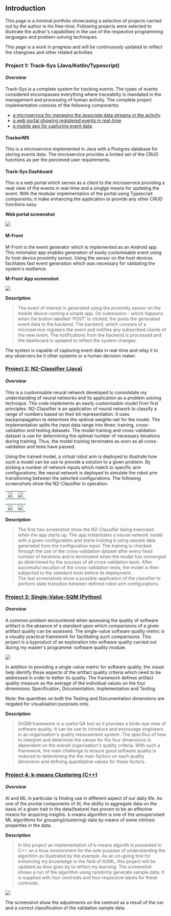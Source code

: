 ## Introduction

This page is a minimal portfolio showcasing a selection of projects carried out by the author in his free-time. 
Following projects were selected to illustrate the author's capabilities in the use of the respective programming 
languages and problem-solving techniques.

This page is a work in progress and will be continuously updated to reflect the changines and other related activities. 

### Project 1: Track-Sys (Java/Kotlin/Typescript)  
#### _Overview_
Track-Sys is a complete system for tracking events. The types of events considered encompasses everything where traceabilty is mandated in the management and processing of human activity. The complete project implementation consists of the following components: 
 - [a microservice for managing the associate data streams in the activity](https://github.com/Pendo720/TrackerMS)
 - [a web portal showing registered events in real-time](https://github.com/Pendo720/Track-Sys-Dashboard) 
 - [a mobile app for capturing event data](https://github.com/Pendo720/M-Front)

#### TrackerMS ####
This is a microservice implemented in Java with a Postgres database for storing events data. The microservice provides a limited set of the CRUD functions as per the percieved user requirements. 

#### Track-Sys Dashboard ####
This is a web portal which serves as a client to the microservice providing a neat view of the events in real-time and a singlge means for updating the event. With the modular implementation of the portal using Typescript components; it make enhancing the application to provide any other CRUD functions easy. 

**Web portal screenshot**

![](/gh-images/wfront.png)


#### M-Front ####

M-Front is the event generator which is implemented as an Android app.  This minimalist app enables generation of easily customisable event using its host device proximity sensor. Using the sensor on the host devices facilitates fast event generation which was necessary for validating the system's resilience.

**M-Front App screenshot**

![](/gh-images/mfront.png)

**Description**
>   The event of interest is generated using the proximity sensor on the mobile device running a simple app. On submission - which happens when the button labelled 'POST' 
>   is clicked; the posts the generated event data to the backend. The backend, which consists of a microservice registers the event and notifies any subscribed clients of the new event. 
>   The notifications from the backend is processed and the dashboard is updated to reflect the system changes.
>   
The system is capable of capturing event data in real-time and relay it to any observers be it other systems or a human decision maker. 
 
 
### [Project 2: N2-Classifier (Java)](https://github.com/Pendo720/nn-fp)  
#### _Overview_
This is a customisable neural network developed to consolidate my understanding of neural networks and its application as a problem solving technique. The code implements
an easily customisable model from first principles. N2-Classifier is an application of neural network to classify a range of numbers based on their bit representation. It uses backpropagation to determine the optimal weights-set for the model. The implementation splits the input data range into three: training, cross-validation and testing datasets.
The model training and cross-validation dataset is use for determining the optimal number of necessary iterations during training. Thus, the model training terminates 
as soon as all cross-validation and tests have passed.

Using the trained model, a virtual robot arm is deployed to illustrate how such a model can be use to provide a solution to a given problem. By picking a number of 
network inputs which match to specific arm configurations; the neural network is deployed to simulate the robot arm transitioning between the selected configurations.
The following screenshots show the N2-Classifier in operation.

|      |      |
|:----:|:----:|
| ![](/gh-images/Screenshot_0.png) | ![](/gh-images/Screenshot_01.png) |

|      |      |
|:----:|:----:|
| ![](/gh-images/screenshot_21.png) | ![](/gh-images/screenshot_20.png) |

**Description**
> The first two screenshot show the N2-Classifier being exercised when the app starts up. The app instantiates a neural network model with a given configuration and starts training it using sample data generated from the configuration input. The training is checked through the use of the cross-validation dataset after every fixed number of iterations and is terminated when the model has converged as determined by the success of all cross-validation tests. After successful excution of the cross-validation tests, the model is then subjected to the standard tests before its deployment.     
> The last screenshots show a possible application of the classifier to perform state transition between defined robot arm configurations.
> 

### [Project 3: Single-Value-SQM (Python)](https://github.com/Pendo720/svsqm)  
#### _Overview_
A common problem encountered when assessing the quality of software artifact is the absence of a standard
upon which comparisions of a given artifact quality can be assessed. The single-value software quality metric is a visually 
practical framework for facilitating such comparisions. This project is a byproduct of an exploration into software quality carried out during my master's 
programme: software quality module. 

 ![](/gh-images/svsqm_graph.png)

In addition to providing a single-value metric for software quality, the visual help identify those aspects of the artifact quality criteria which need to be addressed in order to better its quality. The framework defines artifact quality measure as the average of the individual values on the four dimensions: Specification, Documentation, Implementation and Testing

Note: the quantities on both the Testing and Documentation dimensions are negated for visualisation purposes only.

**Description**
> SVQM framework is a useful QA tool as it provides a birds-eye view of software quality. It can be use to introduce and encourage engineers in 
> an organisation's quality meausement system. The specifics of how to interpret and determine the values for the four dimensions is dependent on 
> the overall organisation's quality criteria. With such a framework, the main challenge to ensure good software quality is reduced to determining the
> the main factors on each quality dimension and defining quantitative values for these factors.
> 
   
### [Project 4: k-means Clustering (C++)](https://github.com/Pendo720/kmeans-fp)  
#### _Overview_
AI and ML in particular is finding use in different aspect of our daily life. As one of the pivotal 
components of AI, the ability to aggregate data on the basis of a given trait in the data(feature) has 
proven to be an effective means for acquiring insights. k-means algorithm is one of the unsupervised 
ML algorithms for grouping(clustering) data by means of some intrinsic properties in the data.

**Description** 
> In this project an implementation of k-means algorith is presented in C++ on a linux environment for the sole purpose of understanding the algorithm as illustrated by the
> example. As an on-going tool for enhancing my knowledge in the field of AI/ML, this project will be updated as time goes by to reflect my learning.
> The screenshot shows a run of the algorithm using randomly generate sample data. It is supplied with four centroids and four respective labels for these centroids.
> 

![](/gh-images/kmeans_run.PNG)
 
The screenshot show the adjustments on the centroid as a result of the run and a correct classification of the validation sample data.
 

